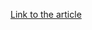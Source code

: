 [Link to the article](https://blog.talosintelligence.com/2019/04/sodinokibi-ransomware-exploits-weblogic.html)
